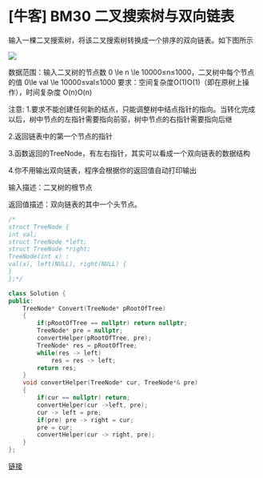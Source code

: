 # [牛客] BM30 二叉搜索树与双向链表

输入一棵二叉搜索树，将该二叉搜索树转换成一个排序的双向链表。如下图所示

![](https://uploadfiles.nowcoder.com/images/20210605/557336_1622886924427/E1F1270919D292C9F48F51975FD07CE2)

数据范围：输入二叉树的节点数 0 \le n \le 10000≤n≤1000，二叉树中每个节点的值 0\le val \le 10000≤val≤1000
要求：空间复杂度O(1)O(1)（即在原树上操作），时间复杂度 O(n)O(n)

注意:
1.要求不能创建任何新的结点，只能调整树中结点指针的指向。当转化完成以后，树中节点的左指针需要指向前驱，树中节点的右指针需要指向后继

2.返回链表中的第一个节点的指针

3.函数返回的TreeNode，有左右指针，其实可以看成一个双向链表的数据结构

4.你不用输出双向链表，程序会根据你的返回值自动打印输出

输入描述：二叉树的根节点

返回值描述：双向链表的其中一个头节点。

```C++
/*
struct TreeNode {
int val;
struct TreeNode *left;
struct TreeNode *right;
TreeNode(int x) :
val(x), left(NULL), right(NULL) {
}
};*/

class Solution {
public:
    TreeNode* Convert(TreeNode* pRootOfTree)
    {
        if(pRootOfTree == nullptr) return nullptr;
        TreeNode* pre = nullptr;   
        convertHelper(pRootOfTree, pre);
        TreeNode* res = pRootOfTree;
        while(res -> left)
            res = res -> left;
        return res;
    }  
    void convertHelper(TreeNode* cur, TreeNode*& pre)
    {
        if(cur == nullptr) return;   
        convertHelper(cur ->left, pre);  
        cur -> left = pre;
        if(pre) pre -> right = cur;
        pre = cur;  
        convertHelper(cur -> right, pre);  
    }
};
```

[链接](https://www.nowcoder.com/practice/947f6eb80d944a84850b0538bf0ec3a5?tpId=295&tqId=23253&ru=/exam/oj&qru=/ta/format-top101/question-ranking&sourceUrl=%2Fexam%2Foj)

